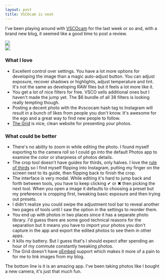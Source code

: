 ```yaml
---
layout: post
title: VSCOcam is neat
---
```

I've been playing around with [VSCOcam](http://vsco.co/vscocam) for the last
week or so and, with a brand new blog, it seemed like a good time to post a
review.

<div class="row">
  <div class="small-6 columns"><img src="http://drewish.vsco.co/i/522f4df9586808eb4400010f?w=640&r=1"></div>
  <div class="small-6 columns"><img src="http://drewish.vsco.co/i/522f4de45968083340000045?w=640&r=1"></div>
</div>

### What I love

- Excellent control over settings. You have a lot more options for developing
the image than a magic auto-adjust button. You can adjust exposure, recover
shadows or highlights, adjust temperature and tint. It's not the same as
developing RAW files but it feels a lot more like it.
- You get a lot of nice filters for free. VSCO sells additional ones but I
haven't made the jump yet. The $6 bundle of all 38 filters is looking really
tempting though.
- Posting a decent photo with the #vscocam hash tag to Instagram will result in
a bunch of likes from people you don't know. It's awesome for the ego and a
great way to find new people to follow.
- [The Grid](http://drewish.vsco.co/) is nice, clean website for presenting
your photos.

### What could be better

- There's no ability to zoom in while editing the photo. I found myself
exporting to the camera roll so I could go into the default Photos app to
examine the color or sharpness of photos details.
- The crop tool doesn't have guides for thirds, only halves. I love the
[rule of thirds](http://en.wikipedia.org/wiki/Rule_of_thirds) so I find myself
flipping into Instagram, putting my finger on the screen next to its guide,
then flipping back to finish the crop.
- The interface is very modal. While editing it's hard to jump back and forth
between tools, you have to keep clicking ✔ or ✖ then picking the next tool.
When you open a image it defaults to choosing a preset but my preference is
cropping first, tweaking basic exposure and then trying out presets.
- I didn't realize you could swipe the adjustment tool bar to reveal another two
pages of tools until I saw the option in the settings to reorder them.
- You end up with photos in two places since it has a separate photo library.
I'd guess there are some good technical reasons for the separation but it means
you have to import your photos you don't capture in the app and export the
edited photos to see them in other apps.
- It kills my battery. But I guess that's I should expect after spending an
hour of my commute constantly tweaking photos.
- The Grid doesn't have [oEmbed](http://oembed.com/) support which makes it
more of a pain to for me to link images from my blog.

The bottom line is it is an amazing app. I've been taking photos like I bought
a new camera, it's just that much fun.